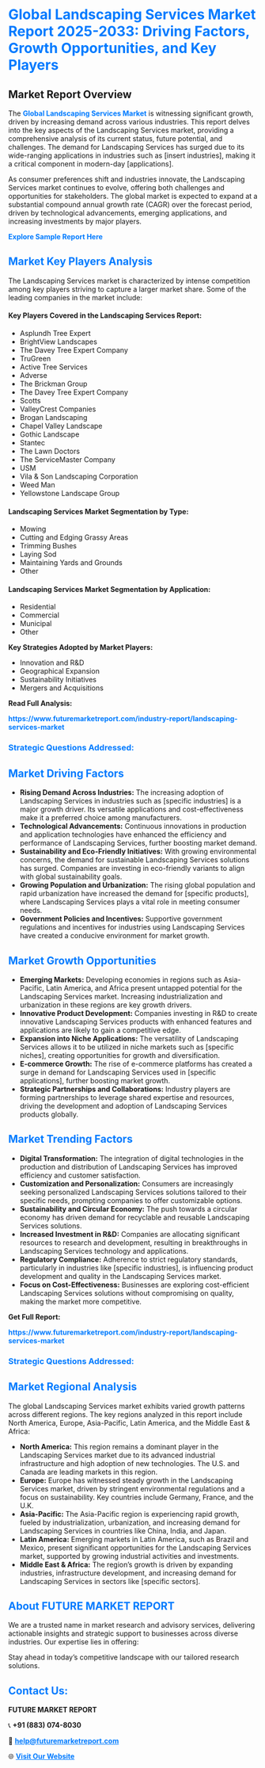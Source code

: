 <h1 style="color: #007BFF;">Global Landscaping Services Market Report 2025-2033: Driving Factors, Growth Opportunities, and Key Players</h1>

<section id="overview">
<h2>Market Report Overview</h2>
<p>The <a href="https://www.futuremarketreport.com/industry-report/landscaping-services-market" style="color: #007BFF; text-decoration: none;"><strong>Global Landscaping Services Market</strong></a> is witnessing significant growth, driven by increasing demand across various industries. This report delves into the key aspects of the Landscaping Services market, providing a comprehensive analysis of its current status, future potential, and challenges. The demand for Landscaping Services has surged due to its wide-ranging applications in industries such as [insert industries], making it a critical component in modern-day [applications].</p>
<p>As consumer preferences shift and industries innovate, the Landscaping Services market continues to evolve, offering both challenges and opportunities for stakeholders. The global market is expected to expand at a substantial compound annual growth rate (CAGR) over the forecast period, driven by technological advancements, emerging applications, and increasing investments by major players.</p>
</section>

<section id="overview">
<p><a href="https://www.futuremarketreport.com/request-sample/reportId=105961" style="color: #007BFF; text-decoration: none;"><strong>Explore Sample Report Here</strong></a></p>
</section>

<section id="key-players">
<h2 style="color: #007BFF;">Market Key Players Analysis</h2>
<p>The Landscaping Services market is characterized by intense competition among key players striving to capture a larger market share. Some of the leading companies in the market include:</p>
<h4>Key Players Covered in the Landscaping Services Report:</h4>
<ul><li>Asplundh Tree Expert</li><li>BrightView Landscapes</li><li>The Davey Tree Expert Company</li><li>TruGreen</li><li>Active Tree Services</li><li>Adverse</li><li>The Brickman Group</li><li>The Davey Tree Expert Company</li><li>Scotts</li><li>ValleyCrest Companies</li><li>Brogan Landscaping</li><li>Chapel Valley Landscape</li><li>Gothic Landscape</li><li>Stantec</li><li>The Lawn Doctors</li><li>The ServiceMaster Company</li><li>USM</li><li>Vila &amp; Son Landscaping Corporation</li><li>Weed Man</li><li>Yellowstone Landscape Group</li></ul>
<h4>Landscaping Services Market Segmentation by Type:</h4>
<ul><li>Mowing</li><li>Cutting and Edging Grassy Areas</li><li>Trimming Bushes</li><li>Laying Sod</li><li>Maintaining Yards and Grounds</li><li>Other</li></ul>

<h4>Landscaping Services Market Segmentation by Application:</h4>
<ul><li>Residential</li><li>Commercial</li><li>Municipal</li><li>Other</li></ul>
<p><strong>Key Strategies Adopted by Market Players:</strong></p>
<ul>
<li>Innovation and R&D</li>
<li>Geographical Expansion</li>
<li>Sustainability Initiatives</li>
<li>Mergers and Acquisitions</li>
</ul>
</section>

<section>
<p><strong>Read Full Analysis: </strong></p><a href="https://www.futuremarketreport.com/industry-report/landscaping-services-market" style="color: #007BFF; text-decoration: none;"><strong>https://www.futuremarketreport.com/industry-report/landscaping-services-market</strong></a>
<h3 style="color: #007BFF;">Strategic Questions Addressed:</h3>
</section>

<section id="driving-factors">
<h2 style="color: #007BFF;">Market Driving Factors</h2>
<ul>
<li><strong>Rising Demand Across Industries:</strong> The increasing adoption of Landscaping Services in industries such as [specific industries] is a major growth driver. Its versatile applications and cost-effectiveness make it a preferred choice among manufacturers.</li>
<li><strong>Technological Advancements:</strong> Continuous innovations in production and application technologies have enhanced the efficiency and performance of Landscaping Services, further boosting market demand.</li>
<li><strong>Sustainability and Eco-Friendly Initiatives:</strong> With growing environmental concerns, the demand for sustainable Landscaping Services solutions has surged. Companies are investing in eco-friendly variants to align with global sustainability goals.</li>
<li><strong>Growing Population and Urbanization:</strong> The rising global population and rapid urbanization have increased the demand for [specific products], where Landscaping Services plays a vital role in meeting consumer needs.</li>
<li><strong>Government Policies and Incentives:</strong> Supportive government regulations and incentives for industries using Landscaping Services have created a conducive environment for market growth.</li>
</ul>
</section>

<section id="growth-opportunities">
<h2 style="color: #007BFF;">Market Growth Opportunities</h2>
<ul>
<li><strong>Emerging Markets:</strong> Developing economies in regions such as Asia-Pacific, Latin America, and Africa present untapped potential for the Landscaping Services market. Increasing industrialization and urbanization in these regions are key growth drivers.</li>
<li><strong>Innovative Product Development:</strong> Companies investing in R&D to create innovative Landscaping Services products with enhanced features and applications are likely to gain a competitive edge.</li>
<li><strong>Expansion into Niche Applications:</strong> The versatility of Landscaping Services allows it to be utilized in niche markets such as [specific niches], creating opportunities for growth and diversification.</li>
<li><strong>E-commerce Growth:</strong> The rise of e-commerce platforms has created a surge in demand for Landscaping Services used in [specific applications], further boosting market growth.</li>
<li><strong>Strategic Partnerships and Collaborations:</strong> Industry players are forming partnerships to leverage shared expertise and resources, driving the development and adoption of Landscaping Services products globally.</li>
</ul>
</section>

<section id="trending-factors">
<h2 style="color: #007BFF;">Market Trending Factors</h2>
<ul>
<li><strong>Digital Transformation:</strong> The integration of digital technologies in the production and distribution of Landscaping Services has improved efficiency and customer satisfaction.</li>
<li><strong>Customization and Personalization:</strong> Consumers are increasingly seeking personalized Landscaping Services solutions tailored to their specific needs, prompting companies to offer customizable options.</li>
<li><strong>Sustainability and Circular Economy:</strong> The push towards a circular economy has driven demand for recyclable and reusable Landscaping Services solutions.</li>
<li><strong>Increased Investment in R&D:</strong> Companies are allocating significant resources to research and development, resulting in breakthroughs in Landscaping Services technology and applications.</li>
<li><strong>Regulatory Compliance:</strong> Adherence to strict regulatory standards, particularly in industries like [specific industries], is influencing product development and quality in the Landscaping Services market.</li>
<li><strong>Focus on Cost-Effectiveness:</strong> Businesses are exploring cost-efficient Landscaping Services solutions without compromising on quality, making the market more competitive.</li>
</ul>
</section>

<section>
<p><strong>Get Full Report: </strong></p><a href="https://www.futuremarketreport.com/industry-report/landscaping-services-market" style="color: #007BFF; text-decoration: none;"><strong>https://www.futuremarketreport.com/industry-report/landscaping-services-market</strong></a>
<h3 style="color: #007BFF;">Strategic Questions Addressed:</h3>
</section>


<section id="regional-analysis">
<h2 style="color: #007BFF;">Market Regional Analysis</h2>
<p>The global Landscaping Services market exhibits varied growth patterns across different regions. The key regions analyzed in this report include North America, Europe, Asia-Pacific, Latin America, and the Middle East & Africa:</p>
<ul>
<li><strong>North America:</strong> This region remains a dominant player in the Landscaping Services market due to its advanced industrial infrastructure and high adoption of new technologies. The U.S. and Canada are leading markets in this region.</li>
<li><strong>Europe:</strong> Europe has witnessed steady growth in the Landscaping Services market, driven by stringent environmental regulations and a focus on sustainability. Key countries include Germany, France, and the U.K.</li>
<li><strong>Asia-Pacific:</strong> The Asia-Pacific region is experiencing rapid growth, fueled by industrialization, urbanization, and increasing demand for Landscaping Services in countries like China, India, and Japan.</li>
<li><strong>Latin America:</strong> Emerging markets in Latin America, such as Brazil and Mexico, present significant opportunities for the Landscaping Services market, supported by growing industrial activities and investments.</li>
<li><strong>Middle East & Africa:</strong> The region’s growth is driven by expanding industries, infrastructure development, and increasing demand for Landscaping Services in sectors like [specific sectors].</li>
</ul>
</section>

<footer>
<h2 style="color: #007BFF;">About FUTURE MARKET REPORT</h2>
<p>We are a trusted name in market research and advisory services, delivering actionable insights and strategic support to businesses across diverse industries. Our expertise lies in offering:</p>

<p>Stay ahead in today’s competitive landscape with our tailored research solutions.</p>

<h2 style="color: #007BFF;">Contact Us:</h2>
<p><strong>FUTURE MARKET REPORT</strong></p>
<p>📞 <strong>+91 (883) 074-8030</strong></p>
<p>📧 <strong><a href="mailto:help@futuremarketreport.com" style="color: #007BFF;">help@futuremarketreport.com</a></strong></p>
<p>🌐 <strong><a href="https://www.futuremarketreport.com/" style="color: #007BFF;">Visit Our Website</a></strong></p>
</footer>